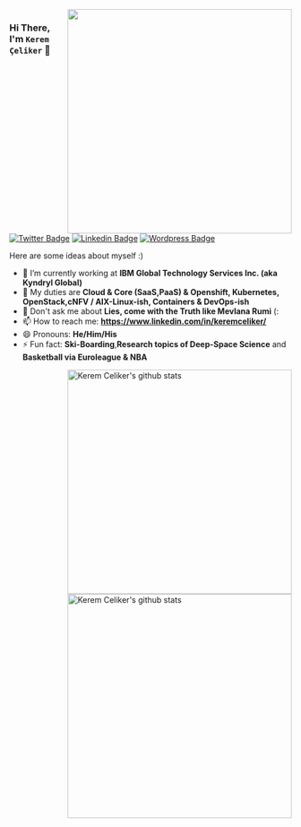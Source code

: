<img align="right" width="400" src="https://cutt.ly/h0Y7vef"/>

### Hi There, I'm `Kerem Çeliker` 👋


[![Twitter Badge](https://img.shields.io/badge/-@CloudRss-1ca0f1?style=flat-square&labelColor=1ca0f1&logo=twitter&logoColor=white&link=https://twitter.com/cloudRss)](https://twitter.com/cloudRss) 
[![Linkedin Badge](https://img.shields.io/badge/-KeremCeliker-blue?style=flat-square&logo=Linkedin&logoColor=white&link=https://www.linkedin.com/in/keremceliker/)](https://www.linkedin.com/in/keremceliker/) 
[![Wordpress Badge](https://img.shields.io/badge/-@KeremCelikerBlog-000000?style=flat-square&labelColor=000000&logo=Wordpress&link=http://www.keremceliker.com/)](http://www.keremceliker.com/)


Here are some ideas about myself :)

- 🔭 I’m currently working at **IBM Global Technology Services Inc. (aka Kyndryl Global)**
- 🌱 My duties are **Cloud & Core (SaaS,PaaS) & Openshift, Kubernetes, OpenStack,cNFV / AIX-Linux-ish, Containers & DevOps-ish** 
- 💬 Don't ask me about **Lies, come with the Truth like Mevlana Rumi** (:
- 📫 How to reach me: **https://www.linkedin.com/in/keremceliker/**
- 😄 Pronouns: **He/Him/His**
- ⚡ Fun fact: **Ski-Boarding**,**Research topics of Deep-Space Science** and **Basketball via Euroleague & NBA**

<img align="right" width="400" src="https://github-readme-stats.vercel.app/api/top-langs/?username=keremceliker&layout=compact&theme=algolia" alt="Kerem Celiker's github stats" />

<img align="right" width="400" src="https://github-readme-stats.vercel.app/api?username=keremceliker&show_icons=true&theme=algolia&count_private=true" alt="Kerem Celiker's github stats" />
